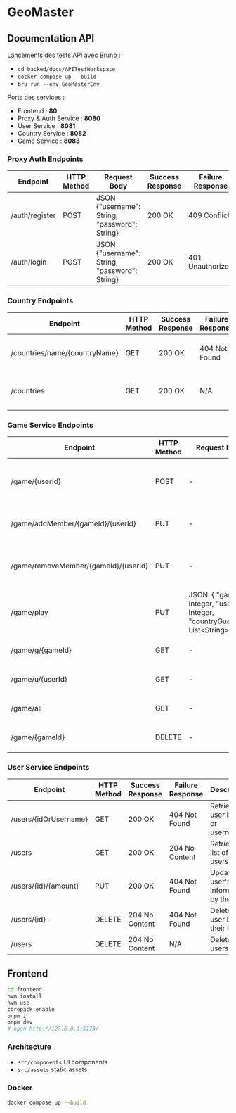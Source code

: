 # GeoMaster

## Documentation API

Lancements des tests API avec Bruno :

- `cd backed/docs/APITestWorkspace`
- `docker compose up --build`
- `bru run --env GeoMasterEnv`

Ports des services :

- Frontend : **80**
- Proxy & Auth Service : **8080**
- User Service : **8081**
- Country Service : **8082**
- Game Service : **8083**

### Proxy Auth Endpoints

| Endpoint       | HTTP Method | Request Body                                  | Success Response | Failure Response | Description           |
| -------------- | ----------- | --------------------------------------------- | ---------------- | ---------------- | --------------------- |
| /auth/register | POST        | JSON {"username": String, "password": String} | 200 OK           | 409 Conflict     | Registers a new user. |
| /auth/login    | POST        | JSON {"username": String, "password": String} | 200 OK           | 401 Unauthorized | Authenticates a user. |

### Country Endpoints

| Endpoint                      | HTTP Method | Success Response | Failure Response | Description                             |
| ----------------------------- | ----------- | ---------------- | ---------------- | --------------------------------------- |
| /countries/name/{countryName} | GET         | 200 OK           | 404 Not Found    | Retrieves country information by name.  |
| /countries                    | GET         | 200 OK           | N/A              | Retrieves information of all countries. |

### Game Service Endpoints

| Endpoint                             | HTTP Method | Request Body                                                                   | Success Response | Failure Response | Description                                |
| ------------------------------------ | ----------- | ------------------------------------------------------------------------------ | ---------------- | ---------------- | ------------------------------------------ |
| /game/{userId}                       | POST        | -                                                                              | 200 OK           | 404 Not Found    | Creates a new game for the specified user. |
| /game/addMember/{gameId}/{userId}    | PUT         | -                                                                              | 200 OK           | 404 Not Found    | Adds a member to an existing game.         |
| /game/removeMember/{gameId}/{userId} | PUT         | -                                                                              | 200 OK           | 404 Not Found    | Removes a member from an existing game.    |
| /game/play                           | PUT         | JSON: { "gameId": Integer, "userId": Integer, "countryGuesses": List\<String\> } | 200 OK           | 404 Not Found    | Updates game scores and guesses.           |
| /game/g/{gameId}                     | GET         | -                                                                              | 200 OK           | 404 Not Found    | Retrieves a game by its ID.                |
| /game/u/{userId}                     | GET         | -                                                                              | 200 OK           | 404 Not Found    | Retrieves a game by user ID.               |
| /game/all                            | GET         | -                                                                              | 200 OK           | 404 Not Found    | Retrieves a list of all games.             |
| /game/{gameId}                       | DELETE      | -                                                                              | 200 OK           | 404 Not Found    | Deletes a game by its ID.                  |

### User Service Endpoints

| Endpoint              | HTTP Method | Success Response | Failure Response | Description                               |
| --------------------- | ----------- | ---------------- | ---------------- | ----------------------------------------- |
| /users/{idOrUsername} | GET         | 200 OK           | 404 Not Found    | Retrieves a user by ID or username.       |
| /users                | GET         | 200 OK           | 204 No Content   | Retrieves a list of all users.            |
| /users/{id}/{amount}  | PUT         | 200 OK           | 404 Not Found    | Updates a user's information by their ID. |
| /users/{id}           | DELETE      | 204 No Content   | 404 Not Found    | Deletes a user by their ID.               |
| /users                | DELETE      | 204 No Content   | N/A              | Deletes all users.                        |

## Frontend

```bash
cd frontend
nvm install
nvm use
corepack enable
pnpm i
pnpm dev
# open http://127.0.0.1:5173/
```

### Architecture

- `src/components` UI components
- `src/assets` static assets

### Docker

```bash
docker compose up --build
```
